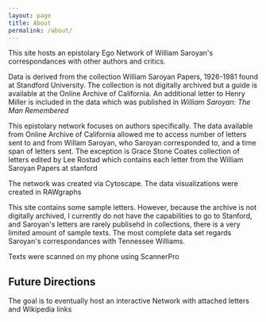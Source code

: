 ```yaml
---
layout: page
title: About
permalink: /about/
---
```


<p>This site hosts an epistolary Ego Network of William Saroyan's correspondances with other authors and critics.</p>

<p>Data is derived from the collection William Saroyan Papers, 1926-1981 found at Standford University. The collection is not digitally archived but a guide is available at the Online Archive of California. An additional letter to Henry Miller is included in the data which was published in <em>William Saroyan: The Man Remembered</em></p>

<p>This epistolary network focuses on authors specifically. The data available from Online Archive of California allowed me to access number of letters sent to and from Willam Saroyan, who Saroyan corresponded to, and a time span of letters sent. The exception is Grace Stone Coates collection of letters edited by Lee Rostad which contains each letter from the William Saroyan Papers at stanford</p>

<p>The network was created via Cytoscape. The data visualizations were created in RAWgraphs</p>

<p>This site contains some sample letters. However, because the archive is not digitally archived, I currently do not have the capabilities to go to Stanford, and Saroyan's letters are rarely publisehd in collections, there is a very limited amount of sample texts. The most complete data set regards Saroyan's correspondances with Tennessee Williams.</p> 

<p>Texts were scanned on my phone using ScannerPro</p>

<h2>Future Directions</h2>
<p>The goal is to eventually host an interactive Network with attached letters and Wikipedia links</p>

